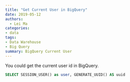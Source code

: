 ```yaml
---
title: "Get Current User in BigQuery"
date: 2019-05-12
authors:
  - Lei Ma
categories:
- data
tags:
- Data Warehouse
- Big Query
summary: BigQuery Current User
---
```


You could get the current user id in BigQuery.

```SQL
SELECT SESSION_USER() as user, GENERATE_UUID() AS uuid
```